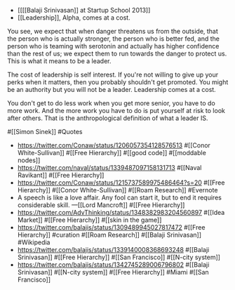 - [[[[Balaji Srinivasan]] at Startup School 2013]]
- [[Leadership]], Alpha, comes at a cost. 

You see, we expect that when danger threatens us from the outside, that the person who is actually stronger, the person who is better fed, and the person who is teaming with serotonin and actually has higher confidence than the rest of us; we expect them to run towards the danger to protect us. This is what it means to be a leader. 

The cost of leadership is self interest. If you're not willing to give up your perks when it matters, then you probably shouldn't get promoted. You might be an authority but you will not be a leader. Leadership comes at a cost. 

You don't get to do less work when you get more senior, you have to do more work. And the more work you have to do is put yourself at risk to look after others. That is the anthropological definition of what a leader IS. 

#[[Simon Sinek]] #Quotes
- https://twitter.com/Conaw/status/1206057354128576513 #[[Conor White-Sullivan]] #[[Free Hierarchy]] #[[good code]] #[[moddable nodes]]
- https://twitter.com/naval/status/1339487097158131713 #[[Naval Ravikant]] #[[Free Hierarchy]]
- https://twitter.com/Conaw/status/1215737589975486464?s=20 #[[Free Hierarchy]] #[[Conor White-Sullivan]] #[[Roam Research]] #Evernote
- A speech is like a love affair. Any fool can start it, but to end it requires considerable skill.  —[[Lord Mancroft]] #[[Free Hierarchy]]
- https://twitter.com/AdvThinking/status/1348382983204560897 #[[Idea Market]] #[[Free Hierarchy]] #[[skin in the game]]
- https://twitter.com/balajis/status/1309489945027817472 #[[Free Hierarchy]] #curation #[[Roam Research]] #[[Balaji Srinivasan]] #Wikipedia
- https://twitter.com/balajis/status/1339140008368693248 #[[Balaji Srinivasan]] #[[Free Hierarchy]] #[[San Francisco]] #[[N-city system]]
- https://twitter.com/balajis/status/1342745289006796802 #[[Balaji Srinivasan]] #[[N-city system]] #[[Free Hierarchy]] #Miami #[[San Francisco]]
